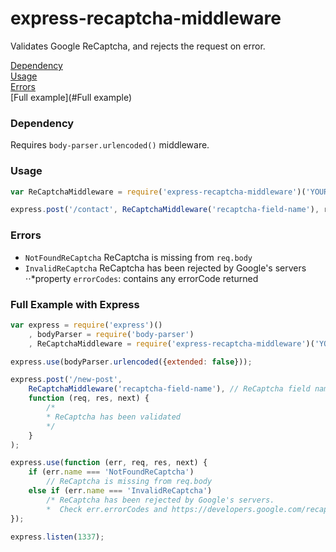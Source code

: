 # express-recaptcha-middleware
Validates Google ReCaptcha, and rejects the request on error.  

[Dependency](#Dependency)  
[Usage](#Usage)  
[Errors](#Errors)  
[Full example](#Full example)

### Dependency

Requires `body-parser.urlencoded()` middleware. 

### Usage
```js
var ReCaptchaMiddleware = require('express-recaptcha-middleware')('YOUR_GOOGLE_RECAPTCHA_SECRET');

express.post('/contact', ReCaptchaMiddleware('recaptcha-field-name'), routeHandler);
```

### Errors
* `NotFoundReCaptcha` ReCaptcha is missing from `req.body`
* `InvalidReCaptcha` ReCaptcha has been rejected by Google's servers  
⋅⋅*property `errorCodes`: contains any errorCode returned

### Full Example with Express

```js
var express = require('express')()
    , bodyParser = require('body-parser')
    , ReCaptchaMiddleware = require('express-recaptcha-middleware')('YOUR_GOOGLE_RECAPTCHA_SECRET');

express.use(bodyParser.urlencoded({extended: false}));

express.post('/new-post',
    ReCaptchaMiddleware('recaptcha-field-name'), // ReCaptcha field name defaults to `g-recaptcha-response`
    function (req, res, next) {
        /*
        * ReCaptcha has been validated
        */
    }
);

express.use(function (err, req, res, next) {
    if (err.name === 'NotFoundReCaptcha')
        // ReCaptcha is missing from req.body
    else if (err.name === 'InvalidReCaptcha')
        /* ReCaptcha has been rejected by Google's servers.
        *  Check err.errorCodes and https://developers.google.com/recaptcha/docs/verify#error-code-reference for more information */
});

express.listen(1337);
```
